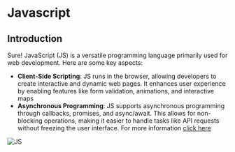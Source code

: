 # Javascript
## Introduction
Sure! JavaScript (JS) is a versatile programming language primarily used for web development. Here are some key aspects:
* **Client-Side Scripting**: JS runs in the browser, allowing developers to create interactive and dynamic web pages. It enhances user experience by enabling features like form validation, animations, and interactive maps
* **Asynchronous Programming**: JS supports asynchronous programming through callbacks, promises, and async/await. This allows for non-blocking operations, making it easier to handle tasks like API requests without freezing the user interface.
For more information [click here](https://developer.mozilla.org/en-US/docs/Web/JavaScript)

![JS](https://commons.wikimedia.org/wiki/File:JavaScript-logo.png)

